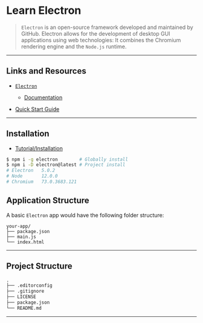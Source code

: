 # Learn Electron

> `Electron` is an open-source framework developed and maintained by GitHub. Electron allows for the development of desktop GUI applications using web technologies: It combines the Chromium rendering engine and the `Node.js` runtime.

---

## Links and Resources

* [`Electron`](https://github.com/electron/electron)
  * [Documentation](https://electronjs.org/docs)

* [Quick Start Guide](https://electronjs.org/docs/tutorial/quick-start)

---

## Installation

* [Tutorial/Installation](https://electronjs.org/docs/tutorial/installation)

```bash
$ npm i -g electron        # Globally install
$ npm i -D electron@latest # Project install
# Electron   5.0.2
# Node       12.0.0
# Chromium   73.0.3683.121
```

## Application Structure

A basic `Electron` app would have the following folder structure:

```text
your-app/
├── package.json
├── main.js
└── index.html
```

---

## Project Structure

```md
.
├── .editorconfig
├── .gitignore
├── LICENSE
├── package.json
└── README.md
```

---

